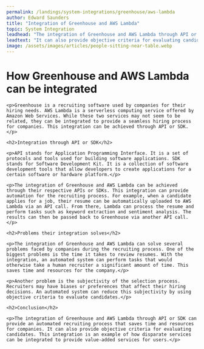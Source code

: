 ```yaml
---
permalink: /landings/system-integrations/greenhouse/aws-lambda
author: Edward Saunders
title: "Integration of Greenhouse and AWS Lambda"
topic: System Integration
leadhead: "The integration of Greenhouse and AWS Lambda through API or SDK can provide an automated recruiting process that saves time and resources for companies"
leadtext: "It can also provide objective criteria for evaluating candidates. This integration is an example of how disparate services can be integrated to provide value-added services for users."
image: /assets/images/articles/people-sitting-near-table.webp
---
```

<div class="arttext">
	<h1>How Greenhouse and AWS Lambda can be integrated</h1>

	<p>Greenhouse is a recruiting software used by companies for their hiring needs. AWS Lambda is a serverless computing service offered by Amazon Web Services. While these two services may not seem to be related, they can be integrated to provide a seamless hiring process for companies. This integration can be achieved through API or SDK.</p>

	<h2>Integration through API or SDK</h2>

	<p>API stands for Application Programming Interface. It is a set of protocols and tools used for building software applications. SDK stands for Software Development Kit. It is a collection of software development tools that allow developers to create applications for a certain software or hardware platform.</p>

	<p>The integration of Greenhouse and AWS Lambda can be achieved through their respective APIs or SDKs. This integration can provide automation for the recruiting process. For example, when a candidate applies for a job, their resume can be automatically uploaded to AWS Lambda via an API call. From there, Lambda can process the resume and perform tasks such as keyword extraction and sentiment analysis. The results can then be passed back to Greenhouse via another API call.</p>

	<h2>Problems their integration solves</h2>

	<p>The integration of Greenhouse and AWS Lambda can solve several problems faced by companies during the recruiting process. One of the biggest problems is the time it takes to review resumes. With the integration, an automated system can perform tasks that would otherwise take a human recruiter a significant amount of time. This saves time and resources for the company.</p>

	<p>Another problem is the subjectivity of the selection process. Recruiters may have biases or preferences that affect their hiring decisions. An automated system can reduce this subjectivity by using objective criteria to evaluate candidates.</p>

	<h2>Conclusion</h2>

	<p>The integration of Greenhouse and AWS Lambda through API or SDK can provide an automated recruiting process that saves time and resources for companies. It can also provide objective criteria for evaluating candidates. This integration is an example of how disparate services can be integrated to provide value-added services for users.</p>

</div>